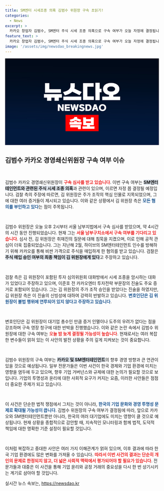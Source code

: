 ```yaml
---
title: SM엔터 시세조종 의혹 김범수 위원장 구속 초읽기!
categories:
  - News
excerpt: >
  카카오 창업자 김범수, SM엔터 주식 시세 조종 의혹으로 구속 여부가 오늘 자정에 결정됩니다. 과연 그가 밝혀낼 진실은 무엇일까요? 클릭하여 사건의 전말을 확인하세요!
feature_text: >
  카카오 창업자 김범수, SM엔터 주식 시세 조종 의혹으로 구속 여부가 오늘 자정에 결정됩니다. 과연 그가 밝혀낼 진실은 무엇일까요? 클릭하여 사건의 전말을 확인하세요!
image: '/assets/img/newsdao_breakingnews.jpg'
---
```


<p><img src="/assets/img/newsdao_breakingnews.jpg" alt="cryptoinkorea 속보" /></p>

<h2 data-ke-size="size26">김범수 카카오 경영쇄신위원장 구속 여부 이슈</h2>

<p data-ke-size="size16">&nbsp;</p>

<p>김범수 카카오 경영쇄신위원장이 <b><span style="color: #ee2323;">구속 심사를 받고 있습니다</span></b>. 이번 구속 여부는 <b><span style="background-color: #21538527;">SM엔터테인먼트와 관련된 주식 시세 조종 의혹</span></b>과 관련이 있으며, 이르면 자정 쯤 결정될 예정입니다. 검찰 측의 주장에 따르면, 김 위원장은 주가 조작의 핵심 인물로 지목되었으며, 그에 대한 여러 증거들이 제시되고 있습니다. 이와 같은 상황에서 김 위원장 측은 <b><span style="color: #1a5490;">모든 혐의를 부인하고 있다</span></b>는 점이 주목됩니다.</p>

<p data-ke-size="size16">&nbsp;</p>

<p>김범수 위원장은 오늘 오후 2시부터 서울 남부지법에서 구속 심사를 받았으며, 약 4시간의 시간 동안 진행되었습니다. 현재 그는 <b><span style="color: #ee2323;">서울 남부구치소에서 구속 여부를 기다리고 있습니다</span></b>. 심사 전, 김 위원장은 취재진의 질문에 대해 침묵을 지켰으며, 이로 인해 공적 관심이 더욱 집중되었습니다. 그는 지난해 2월, 하이브의 SM엔터테인먼트 인수를 방해하기 위해 카카오를 통해 비싼 가격으로 주식을 매입하게 한 혐의를 받고 있습니다. 검찰은 <b><span style="background-color: #21538527;">주식 매입 승인 여부의 최종 책임이 김 위원장에게 있다</span></b>고 주장하고 있습니다.</p>

<p data-ke-size="size16">&nbsp;</p>

<p>검찰 측은 김 위원장이 포함된 투자 심의위원회 대화방에서 시세 조종을 암시하는 대화가 있었다고 주장하고 있으며, 이준호 전 카카오엔터 투자전략 부문장의 진술도 주요 증거로 포함되어 있습니다. 그는 김 위원장의 주가 조작 승인을 받았다는 진술을 하였지만, 김 위원장 측은 이 진술의 신빙성에 대하여 강력히 반발하고 있습니다. <b><span style="color: #1a5490;">변호인단은 김 위원장이 불법 행위에 연루되어 있지 않다고 주장하고 있습니다</span></b>.</p>

<p data-ke-size="size16">&nbsp;</p>

<p>변호인단은 김 위원장이 대기업 총수인 만큼 증거 인멸이나 도주의 우려가 없다는 점을 강조하며 구속 영장 청구에 대한 반박을 진행했습니다. 이와 같은 논란 속에서 김범수 위원장에 대한 구속 여부는 <b><span style="color: #ee2323;">오늘 밤 늦게 결정될 가능성이 높습니다</span></b>. 현재로서는 여러 복잡한 변수들이 얽혀 있는 이 사안의 발전 상황을 주의 깊게 지켜보는 것이 중요합니다. </p>

<p data-ke-size="size16">&nbsp;</p>

<p>김범수 위원장의 구속 여부는 <b><span style="background-color: #21538527;">카카오 및 SM엔터테인먼트</span></b>의 향후 경영 방향과 큰 연관이 있을 것으로 예상됩니다. 일부 전문가들은 이번 사건이 한국 경제와 기업 환경에 미치는 영향을 염두에 두고 있으며, 향후 기업 거버넌스와 규제에 대한 논의가 필요할 것으로 보입니다. 기업의 투명성과 윤리에 대한 사회적 요구가 커지는 요즘, 이러한 사안들은 점점 더 중요한 주제가 되고 있습니다. </p>

<p data-ke-size="size16">&nbsp;</p>

<p>이 사건은 단순한 법적 쟁점에서 그치는 것이 아니라, <b><span style="color: #1a5490;">한국의 기업 문화와 경영 투명성 문제로 확대될 가능성이 큽니다</span></b>. 김범수 위원장의 구속 여부가 결정됨에 따라, 앞으로 카카오와 SM엔터테인먼트뿐만 아니라, 한국의 여러 대기업에도 미치는 영향이 클 것으로 예상됩니다. 현재 상황을 종합적으로 감안할 때, 지속적인 모니터링과 함께 법적, 도덕적 책임에 대한 명확한 기준 설정이 필요할 것입니다. </p>

<p data-ke-size="size16">&nbsp;</p> 

<p>이처럼 복잡하고 중대한 사안은 여러 가지 이해관계가 얽혀 있으며, 이후 결과에 따라 한국 기업 환경에도 많은 변화를 가져올 수 있습니다. <b><span style="color: #ee2323;">따라서 이번 사건의 결과는 단순히 개인의 문제로 한정되지 않고, 더 넓은 사회적 맥락에서 평가되어야 할 필요가 있습니다</span></b>. 전문가들과 대중은 이 사건을 통해 기업 윤리와 공정 거래의 중요성을 다시 한 번 상기시키는 계기로 삼아야 할 것입니다.</p>
실시간 뉴스 속보는, <a href="https://newsdao.kr" rel="dofollow">https://newsdao.kr</a>


